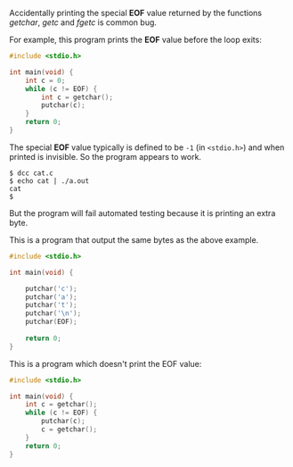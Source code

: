 Accidentally printing the special **EOF** value returned by the functions _getchar_, _getc_ and _fgetc_ is common bug.

For example, this program prints  the **EOF** value before the loop exits:

```c
#include <stdio.h>

int main(void) {
    int c = 0;
    while (c != EOF) {
        int c = getchar();
        putchar(c);
    }
    return 0;
}
```

The special **EOF** value typically is defined to be `-1` (in `<stdio.h>`)
and when printed is invisible. So the program appears to work.

```console
$ dcc cat.c
$ echo cat | ./a.out
cat
$
```

But the program will fail automated testing because it is printing an extra byte.

This is a program that output the same bytes as the above example.

```c
#include <stdio.h>

int main(void) {

    putchar('c');
    putchar('a');
    putchar('t');
    putchar('\n');
    putchar(EOF);
    
    return 0;
}
```

This is a program which doesn't print the EOF value:

```c
#include <stdio.h>

int main(void) {
    int c = getchar();
    while (c != EOF) {
        putchar(c);
        c = getchar();
    }
    return 0;
}
```
